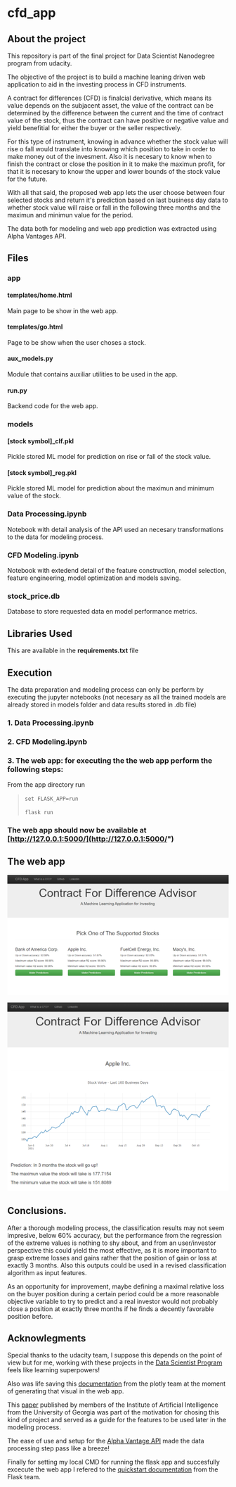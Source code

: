 # cfd_app

## About the project

This repository is part of the final project for Data Scientist Nanodegree program from udacity.

The objective of the project is to build a machine leaning driven web application to aid in the investing process in CFD instruments.

A contract for differences (CFD) is finalcial derivative, which means its value depends on the subjacent asset, the value of the contract can be determined by the difference between the current and the time of contract value of the stock, thus the contract can have positive or negative value and yield benefitial for either the buyer or the seller respectively.

For this type of instrument, knowing in advance whether the stock value will rise o fall would translate into knowing which position to take in order to make money out of the invesment. Also it is necesary to know when to finish the contract or close the position in it to make the maximun profit, for that it is necesary to know the upper and lower bounds of the stock value for the future.

With all that said, the proposed web app lets the user choose between four selected stocks and return it's prediction based on last business day data to whether stock value will raise or fall in the following three months and the maximun and minimun value for the period.

The data both for modeling and web app prediction was extracted using Alpha Vantages API.

## Files

### app
#### templates/home.html
Main page to be show in the web app.

#### templates/go.html
Page to be show when the user choses a stock.

#### aux_models.py
Module that contains auxiliar utilities to be used in the app.

#### run.py
Backend code for the web app.

### models
#### [stock symbol]_clf.pkl
Pickle stored ML model for prediction on rise or fall of the stock value.

#### [stock symbol]_reg.pkl
Pickle stored ML model for prediction about the maximun and minimum value of the stock.

### Data Processing.ipynb
Notebook with detail analysis of the API used an necesary transformations to the data for modeling process.

### CFD Modeling.ipynb
Notebook with extedend detail of the feature construction, model selection, feature engineering, model optimization and models saving.

### stock_price.db
Database to store requested data en model performance metrics.
## Libraries Used

This are available in the **requirements.txt** file

## Execution
The data preparation and modeling process can only be perform by executing the jupyter notebooks (not necesary as all the trained models are already stored in models folder and data results stored in .db file)

### 1. Data Processing.ipynb

### 2. CFD Modeling.ipynb

### 3. The web app: for executing the the web app perform the following steps:

From the app directory run

>`set FLASK_APP=run`
>
>`flask run`

### The web app should now be available at [http://127.0.0.1:5000/](http://127.0.0.1:5000/")

## The web app

![First screenshot](https://github.com/lccrurod/cfd_app/blob/main/web_app_ss1.PNG)

![Second screenshot](https://github.com/lccrurod/cfd_app/blob/main/web_app_ss2.PNG)

## Conclusions.

After a thorough modeling process, the classification results may not seem impresive, below 60% accuracy, but the performance from the regression of the extreme values is nothing to shy about, and from an user/investor perspective this could yield the most effective, as it is more important to grasp extreme losses and gains rather that the position of gain or loss at exactly 3 months. Also this outputs could be used in a revised classification algorithm as input features.

As an opportunity for improvement, maybe defining a maximal relative loss on the buyer position during a certain period could be a more reasonable objective variable to try to predict and a real investor would not probably close a position at exactly three months if he finds a decently favorable position before.

## Acknowlegments

Special thanks to the udacity team, I suppose this depends on the point of view but for me, working with these projects in the [Data Scientist Program](https://www.udacity.com/course/data-scientist-nanodegree--nd025, "Udacity") feels like learning superpowers!

Also was life saving this [documentation](https://plotly.com/javascript/) from the plotly team at the moment of generating that visual in the web app.

This [paper](http://worldcomp-proceedings.com/proc/p2012/ICA4753.pdf) published by members of the Institute of Artificial Intelligence from the University of Georgia was part of the motivation for chosing this kind of project and served as a guide for the features to be used later in the modeling process.

The ease of use and setup for the [Alpha Vantage API](https://www.alphavantage.co/documentation/) made the data processing step pass like a breeze!

Finally for setting my local CMD for running the flask app and succesfully excecute the web app I refered to the  [quickstart documentation](https://flask.palletsprojects.com/en/2.0.x/quickstart/, "flask-doc") from the Flask team.


